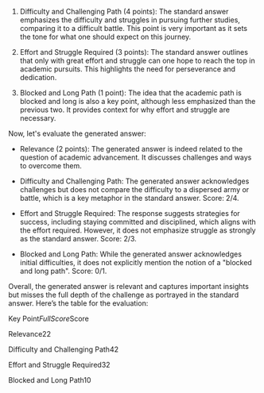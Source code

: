 1. Difficulty and Challenging Path (4 points): The standard answer emphasizes the difficulty and struggles in pursuing further studies, comparing it to a difficult battle. This point is very important as it sets the tone for what one should expect on this journey.

2. Effort and Struggle Required (3 points): The standard answer outlines that only with great effort and struggle can one hope to reach the top in academic pursuits. This highlights the need for perseverance and dedication.

3. Blocked and Long Path (1 point): The idea that the academic path is blocked and long is also a key point, although less emphasized than the previous two. It provides context for why effort and struggle are necessary.

Now, let's evaluate the generated answer:

- Relevance (2 points): The generated answer is indeed related to the question of academic advancement. It discusses challenges and ways to overcome them.

- Difficulty and Challenging Path: The generated answer acknowledges challenges but does not compare the difficulty to a dispersed army or battle, which is a key metaphor in the standard answer. Score: 2/4.
  
- Effort and Struggle Required: The response suggests strategies for success, including staying committed and disciplined, which aligns with the effort required. However, it does not emphasize struggle as strongly as the standard answer. Score: 2/3.
  
- Blocked and Long Path: While the generated answer acknowledges initial difficulties, it does not explicitly mention the notion of a "blocked and long path". Score: 0/1.

Overall, the generated answer is relevant and captures important insights but misses the full depth of the challenge as portrayed in the standard answer. Here’s the table for the evaluation:

<table>

Key Point$Full Score$Score

Relevance$2$2

Difficulty and Challenging Path$4$2

Effort and Struggle Required$3$2

Blocked and Long Path$1$0

</table>